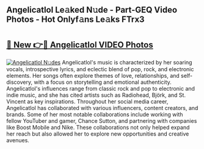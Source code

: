 ## Angelicatlol Le𝚊ked N𝚞de - Part-GEQ Video Photos - Hot Onlyf𝚊ns Le𝚊ks FTrx3

# <h2><a href="http://ab27876.deff.icu/?id=Angelicatlol">🔗 New 👉🔴 Angelicatlol VIDEO Photos</a></h2>

[![Angelicatlol N𝚞des](https://i.imgur.com/rIISA9y.gif)](http://ab27876.deff.icu/?id=Angelicatlol)
Angelicatlol's music is characterized by her soaring vocals, introspective lyrics, and eclectic blend of pop, rock, and electronic elements. Her songs often explore themes of love, relationships, and self-discovery, with a focus on storytelling and emotional authenticity. Angelicatlol's influences range from classic rock and pop to electronic and indie music, and she has cited artists such as Radiohead, Björk, and St. Vincent as key inspirations. Throughout her social media career, Angelicatlol has collaborated with various influencers, content creators, and brands. Some of her most notable collaborations include working with fellow YouTuber and gamer, Chance Sutton, and partnering with companies like Boost Mobile and Nike. These collaborations not only helped expand her reach but also allowed her to explore new opportunities and creative avenues.
